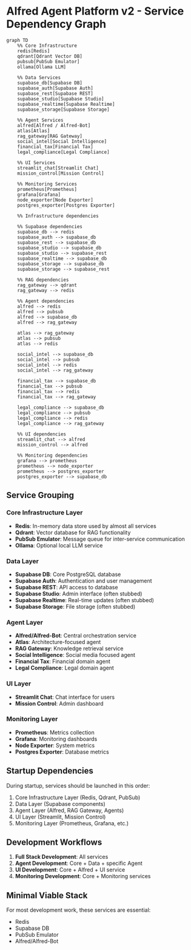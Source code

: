 # Alfred Agent Platform v2 - Service Dependency Graph

```mermaid
graph TD
    %% Core Infrastructure
    redis[Redis]
    qdrant[Qdrant Vector DB]
    pubsub[PubSub Emulator]
    ollama[Ollama LLM]
    
    %% Data Services
    supabase_db[Supabase DB]
    supabase_auth[Supabase Auth]
    supabase_rest[Supabase REST]
    supabase_studio[Supabase Studio]
    supabase_realtime[Supabase Realtime]
    supabase_storage[Supabase Storage]
    
    %% Agent Services
    alfred[Alfred / Alfred-Bot]
    atlas[Atlas]
    rag_gateway[RAG Gateway]
    social_intel[Social Intelligence]
    financial_tax[Financial Tax]
    legal_compliance[Legal Compliance]
    
    %% UI Services
    streamlit_chat[Streamlit Chat]
    mission_control[Mission Control]
    
    %% Monitoring Services
    prometheus[Prometheus]
    grafana[Grafana]
    node_exporter[Node Exporter]
    postgres_exporter[Postgres Exporter]
    
    %% Infrastructure dependencies
    
    %% Supabase dependencies
    supabase_db --> redis
    supabase_auth --> supabase_db
    supabase_rest --> supabase_db
    supabase_studio --> supabase_db
    supabase_studio --> supabase_rest
    supabase_realtime --> supabase_db
    supabase_storage --> supabase_db
    supabase_storage --> supabase_rest
    
    %% RAG dependencies
    rag_gateway --> qdrant
    rag_gateway --> redis
    
    %% Agent dependencies
    alfred --> redis
    alfred --> pubsub
    alfred --> supabase_db
    alfred --> rag_gateway
    
    atlas --> rag_gateway
    atlas --> pubsub
    atlas --> redis
    
    social_intel --> supabase_db
    social_intel --> pubsub
    social_intel --> redis
    social_intel --> rag_gateway
    
    financial_tax --> supabase_db
    financial_tax --> pubsub
    financial_tax --> redis
    financial_tax --> rag_gateway
    
    legal_compliance --> supabase_db
    legal_compliance --> pubsub
    legal_compliance --> redis
    legal_compliance --> rag_gateway
    
    %% UI dependencies
    streamlit_chat --> alfred
    mission_control --> alfred
    
    %% Monitoring dependencies
    grafana --> prometheus
    prometheus --> node_exporter
    prometheus --> postgres_exporter
    postgres_exporter --> supabase_db
```

## Service Grouping

### Core Infrastructure Layer
- **Redis**: In-memory data store used by almost all services
- **Qdrant**: Vector database for RAG functionality
- **PubSub Emulator**: Message queue for inter-service communication
- **Ollama**: Optional local LLM service

### Data Layer
- **Supabase DB**: Core PostgreSQL database
- **Supabase Auth**: Authentication and user management
- **Supabase REST**: API access to database
- **Supabase Studio**: Admin interface (often stubbed)
- **Supabase Realtime**: Real-time updates (often stubbed)
- **Supabase Storage**: File storage (often stubbed)

### Agent Layer
- **Alfred/Alfred-Bot**: Central orchestration service
- **Atlas**: Architecture-focused agent
- **RAG Gateway**: Knowledge retrieval service
- **Social Intelligence**: Social media focused agent
- **Financial Tax**: Financial domain agent
- **Legal Compliance**: Legal domain agent

### UI Layer
- **Streamlit Chat**: Chat interface for users
- **Mission Control**: Admin dashboard

### Monitoring Layer
- **Prometheus**: Metrics collection
- **Grafana**: Monitoring dashboards
- **Node Exporter**: System metrics
- **Postgres Exporter**: Database metrics

## Startup Dependencies

During startup, services should be launched in this order:

1. Core Infrastructure Layer (Redis, Qdrant, PubSub)
2. Data Layer (Supabase components)
3. Agent Layer (Alfred, RAG Gateway, Agents)
4. UI Layer (Streamlit, Mission Control)
5. Monitoring Layer (Prometheus, Grafana, etc.)

## Development Workflows

1. **Full Stack Development**: All services
2. **Agent Development**: Core + Data + specific Agent
3. **UI Development**: Core + Alfred + UI service
4. **Monitoring Development**: Core + Monitoring services

## Minimal Viable Stack

For most development work, these services are essential:
- Redis
- Supabase DB
- PubSub Emulator
- Alfred/Alfred-Bot